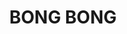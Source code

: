 ---
lastmod: '2025-04-06T06:05:20+00:00'
latitude: -34.525612
layout: suburb
longitude: 150.503502
postcode: '2576'
state: NSW
title: BONG BONG
url: /nsw/bong-bong/
---
